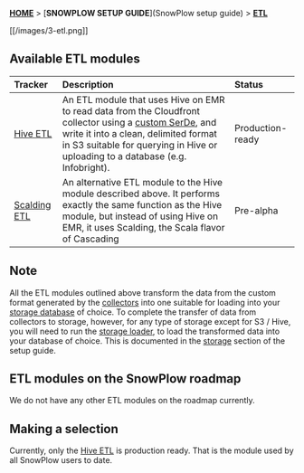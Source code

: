 [**HOME**](Home) > [**SNOWPLOW SETUP GUIDE**](SnowPlow setup guide) > [**ETL**](choosing-an-etl-module) 

[[/images/3-etl.png]] 

## Available ETL modules

| **Tracker**                                    | **Description**                                     | **Status**       |
|:-----------------------------------------------|:----------------------------------------------------|:-----------------|
| [Hive ETL](hive-etl-setup)                     | An ETL module that uses Hive on EMR to read data from the Cloudfront collector using a [custom SerDe](https://github.com/snowplow/snowplow/tree/master/3-etl/hive-etl/snowplow-log-deserializers), and write it into a clean, delimited format in S3 suitable for querying in Hive or uploading to a database (e.g. Infobright). | Production-ready |
| [Scalding ETL](scalding-etl-setup)             | An alternative ETL module to the Hive module described above. It performs exactly the same function as the Hive module, but instead of using Hive on EMR, it uses Scalding, the Scala flavor of Cascading | Pre-alpha      |

## Note

All the ETL modules outlined above transform the data from the custom format generated by the [collectors](choosing-a-collector) into one suitable for loading into your [storage database](choosing-a-storage-module) of choice. To complete the transfer of data from collectors to storage, however, for any type of storage except for S3 / Hive,  you will need to run the [storage loader](choosing-a-storage-module), to load the transformed data into your database of choice. This is documented in the [storage](choosing-a-storage-module) section of the setup guide.

## ETL modules on the SnowPlow roadmap

We do not have any other ETL modules on the roadmap currently.

## Making a selection

Currently, only the [Hive ETL](hive-etl-setup) is production ready. That is the module used by all SnowPlow users to date.